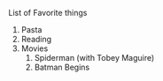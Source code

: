 List of Favorite things
1. Pasta
2. Reading
3. Movies
   1. Spiderman (with Tobey Maguire)
   2. Batman Begins
